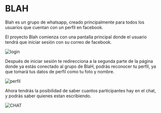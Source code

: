 # BLAH

Blah es un grupo de whatsapp, creado principalmente para todos los usuarios que cuentan con un perfil en facebook.

El proyecto Blah comienza con una pantalla principal donde el usuario tendrá que iniciar sesión con su correo de facebook.

![login](http://i64.tinypic.com/6rmxcl.png)

Después de iniciar sesión te redirecciona a la segunda parte de la página donde ya estás conectado al grupo de BlaH, podrás 
reconocer tu perfil, ya que tomará tus datos de perfil como tu foto y nombre.

![perfil](http://i63.tinypic.com/29gcwp5.png)

Ahora tendrás la posibilidad de saber cuantos participantes hay en el chat,
y podrás saber quienes estan escribiendo.

![CHAT](http://i63.tinypic.com/2d6mjjp.png)
